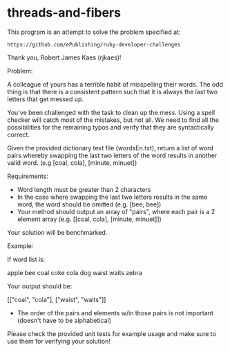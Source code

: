 threads-and-fibers
==================

This program is an attempt to solve the problem specified at:

    https://github.com/ePublishing/ruby-developer-challenges

Thank you, Robert James Kaes (rjkaes)!


Problem:

A colleague of yours has a terrible habit of misspelling their words. The odd
thing is that there is a consistent pattern such that it is always the last
two letters that get messed up.

You've been challenged with the task to clean up the mess. Using a spell
checker will catch most of the mistakes, but not all. We need to find all the
possibilities for the remaining typos and verify that they are syntactically
correct.

Given the provided dictionary text file (wordsEn.txt), return a list
of word pairs whereby swapping the last two letters of the word results in
another valid word. (e.g [coal, cola], [minute, minuet])

Requirements:
 - Word length must be greater than 2 characters
 - In the case where swapping the last two letters results in the same word, the
   word should be omitted (e.g. [bee, bee])
 - Your method should output an array of "pairs", where each pair is a 2 element
   array (e.g. [[coal, cola], [minute, minuet]])

Your solution will be benchmarked.

Example:

If word list is:

apple
bee
coal
coke
cola
dog
waist
waits
zebra

Your output should be:

[["coal", "cola"], ["waist", "waits"]]

* The order of the pairs and elements w/in those pairs is not important (doesn't have to be alphabetical)

Please check the provided unit tests for example usage and make sure to use
them for verifying your solution!
